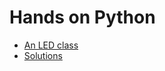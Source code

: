 # Hands on Python

* [An LED class](../hands_on_python/led_class.md)
* [Solutions](../hands_on_python/solutions.md)
